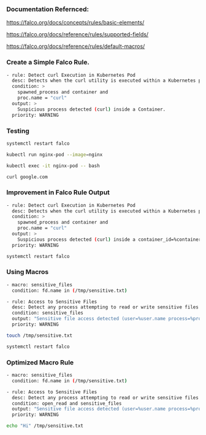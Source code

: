### Documentation Refernced:
https://falco.org/docs/concepts/rules/basic-elements/

https://falco.org/docs/reference/rules/supported-fields/

https://falco.org/docs/reference/rules/default-macros/

### Create a Simple Falco Rule.
```sh
- rule: Detect curl Execution in Kubernetes Pod
  desc: Detects when the curl utility is executed within a Kubernetes pod.
  condition: >
    spawned_process and container and
    proc.name = "curl"
  output: >
    Suspicious process detected (curl) inside a Container.
  priority: WARNING
```


### Testing
```sh
systemctl restart falco

kubectl run nginx-pod --image=nginx

kubectl exec -it nginx-pod -- bash

curl google.com
```

### Improvement in Falco Rule Output

```sh
- rule: Detect curl Execution in Kubernetes Pod
  desc: Detects when the curl utility is executed within a Kubernetes pod.
  condition: >
    spawned_process and container and
    proc.name = "curl"
  output: >
    Suspicious process detected (curl) inside a container_id=%container.id and container_name=%container.name
  priority: WARNING
```

```sh
systemctl restart falco
```


### Using Macros
```sh
- macro: sensitive_files
  condition: fd.name in (/tmp/sensitive.txt)

- rule: Access to Sensitive Files
  desc: Detect any process attempting to read or write sensitive files
  condition: sensitive_files
  output: "Sensitive file access detected (user=%user.name process=%proc.name file=%fd.name)"
  priority: WARNING
```

```sh
touch /tmp/sensitive.txt

systemctl restart falco
```
### Optimized Macro Rule
```sh
- macro: sensitive_files
  condition: fd.name in (/tmp/sensitive.txt)

- rule: Access to Sensitive Files
  desc: Detect any process attempting to read or write sensitive files
  condition: open_read and sensitive_files
  output: "Sensitive file access detected (user=%user.name process=%proc.name file=%fd.name)"
  priority: WARNING
```

```sh
echo "Hi" /tmp/sensitive.txt
```